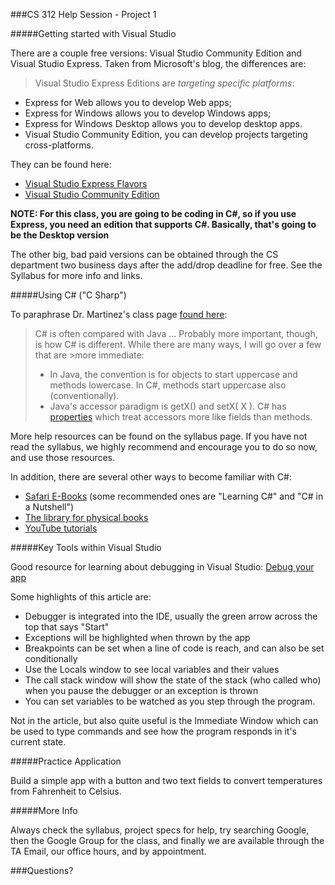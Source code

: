 ###CS 312 Help Session - Project 1

#####Getting started with Visual Studio

There are a couple free versions: Visual Studio Community Edition and Visual Studio Express. Taken from Microsoft's blog, the differences are:

> Visual Studio Express Editions are *targeting specific platforms*:  
* Express for Web allows you to develop Web apps;  
* Express for Windows allows you to develop Windows apps; 
* Express for Windows Desktop allows you to develop desktop apps.  
* Visual Studio Community Edition, you can develop projects targeting cross-platforms. 

They can be found here: 
* [Visual Studio Express Flavors](http://www.visualstudio.com/en-US/products/visual-studio-express-vs)
* [Visual Studio Community Edition](http://www.visualstudio.com/products/visual-studio-community-vs) 

**NOTE: For this class, you are going to be coding in C#, so if you use Express, you need an edition that supports C#. Basically, that's going to be the Desktop version**

The other big, bad paid versions can be obtained through the CS department two business days after the add/drop deadline for free. See the Syllabus for more info and links.

#####Using C# ("C Sharp")

To paraphrase Dr. Martinez's class page [found here](http://axon.cs.byu.edu/~martinez/classes/312/Resources/csharp):

> C# is often compared with Java ...
>Probably more important, though, is how C# is different. While there are many ways, I will go over a few that are >more immediate:
>* In Java, the convention is for objects to start uppercase and methods lowercase. In C#, methods start uppercase also (conventionally).
>* Java's accessor paradigm is getX() and setX( X ). C# has [properties](http://msdn.microsoft.com/en-us/library/x9fsa0sw.aspx) which treat accessors more like fields than methods.

More help resources can be found on the syllabus page. If you have not read the syllabus, we highly recommend and encourage you to do so now, and use those resources.

In addition, there are several other ways to become familiar with C#:
* [Safari E-Books](https://it.byu.edu/byu/help.do?sysparm_document_key=kb_knowledge,f2a5fbe70a0a3c09007a347985c9a282) (some recommended ones are "Learning C#" and "C# in a Nutshell")
* [The library for physical books](http://lib.byu.edu)
* [YouTube tutorials](https://www.youtube.com/results?search_query=c%23)

#####Key Tools within Visual Studio

Good resource for learning about debugging in Visual Studio: [Debug your app](http://www.visualstudio.com/get-started/debug-your-app-vs)

Some highlights of this article are:

* Debugger is integrated into the IDE, usually the green arrow across the top that says "Start"
* Exceptions will be highlighted when thrown by the app
* Breakpoints can be set when a line of code is reach, and can also be set conditionally
* Use the Locals window to see local variables and their values
* The call stack window will show the state of the stack (who called who) when you pause the debugger or an exception is thrown
* You can set variables to be watched as you step through the program.

Not in the article, but also quite useful is the Immediate Window which can be used to type commands and see how the program responds in it's current state.

#####Practice Application

Build a simple app with a button and two text fields to convert temperatures from Fahrenheit to Celsius.

#####More Info

Always check the syllabus, project specs for help, try searching Google, then the Google Group for the class, and finally we are available through the TA Email, our office hours, and by appointment.

###Questions?
